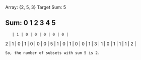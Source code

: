 
Array: {2, 5, 3}
Target Sum: 5

  Sum:   0   1   2   3   4   5
  -------------------------------
       | 1 | 0 | 0 | 0 | 0 | 0 |
  2    | 1 | 0 | 1 | 0 | 0 | 0 |
  5    | 1 | 0 | 1 | 0 | 0 | 1 |
  3    | 1 | 0 | 1 | 1 | 1 | 2 |

```
So, the number of subsets with sum 5 is 2.